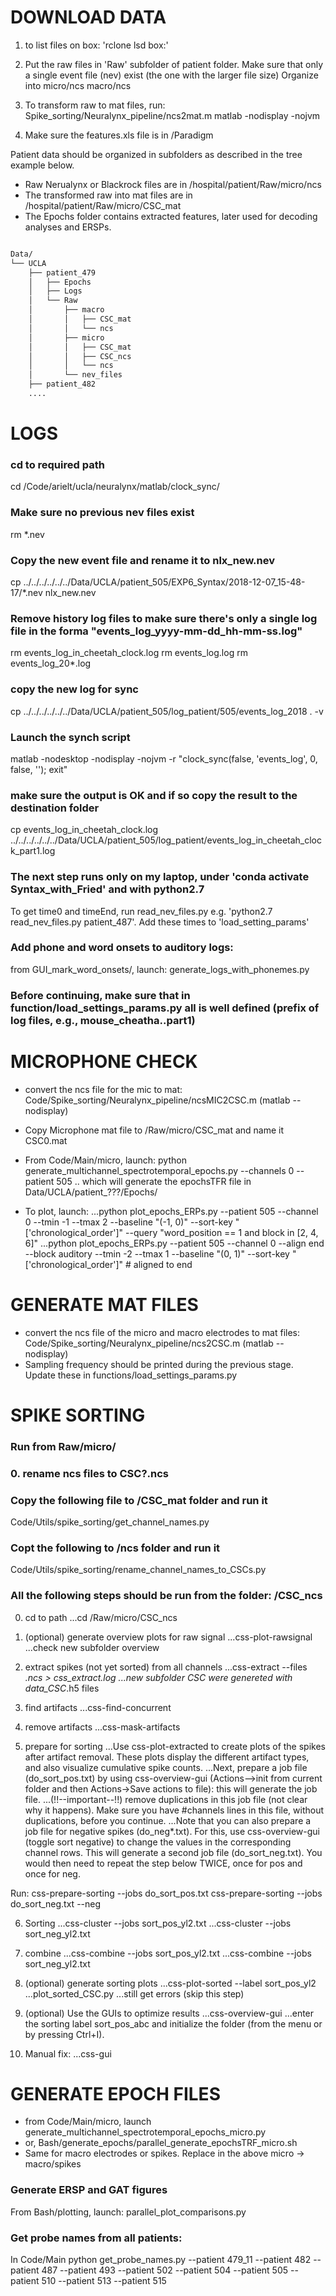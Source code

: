 

# DOWNLOAD DATA 

1. to list files on box: 'rclone lsd box:' 

2. Put the raw files in 'Raw' subfolder of patient folder. Make sure that only a single event file (nev) exist (the one with the larger file size)
Organize into
micro/ncs
macro/ncs


3. To transform raw to mat files, run: Spike_sorting/Neuralynx_pipeline/ncs2mat.m
matlab -nodisplay -nojvm 

4. Make sure the features.xls file is in /Paradigm

Patient data should be organized in subfolders as described in the tree example below.
- Raw Nerualynx or Blackrock files are in /hospital/patient/Raw/micro/ncs
- The transformed raw into mat files are in /hospital/patient/Raw/micro/CSC_mat
- The Epochs folder contains extracted features, later used for decoding analyses and ERSPs.

```bash

Data/
└── UCLA
    ├── patient_479
    │   ├── Epochs
    │   ├── Logs
    │   └── Raw
    │       ├── macro
    │       │   ├── CSC_mat
    │       │   └── ncs
    │       ├── micro
    │       │   ├── CSC_mat
    │       │   ├── CSC_ncs
    │       │   └── ncs
    │       └── nev_files
    ├── patient_482
    ....
```


# LOGS

### cd to required path
cd /Code/arielt/ucla/neuralynx/matlab/clock_sync/

### Make sure no previous nev files exist
rm *.nev

### Copy the new event file and rename it to nlx_new.nev
cp ../../../../../../Data/UCLA/patient_505/EXP6_Syntax/2018-12-07_15-48-17/*.nev nlx_new.nev

### Remove history log files to make sure there's only a single log file in the forma "events_log_yyyy-mm-dd_hh-mm-ss.log"
rm events_log_in_cheetah_clock.log
rm events_log.log
rm events_log_20*.log

### copy the new log for sync
cp ../../../../../../Data/UCLA/patient_505/log_patient/505/events_log_2018 . -v

### Launch the synch script
matlab -nodesktop -nodisplay -nojvm -r "clock_sync(false, 'events_log', 0, false, ''); exit"

### make sure the output is OK and if so copy the result to the destination folder
cp events_log_in_cheetah_clock.log ../../../../../../Data/UCLA/patient_505/log_patient/events_log_in_cheetah_clock_part1.log

### The next step runs only on my laptop, under 'conda activate Syntax_with_Fried' and with python2.7
To get time0 and timeEnd, run read_nev_files.py e.g. 'python2.7 read_nev_files.py patient_487'. Add these times to 'load_setting_params'

### Add phone and word onsets to auditory logs:
from GUI_mark_word_onsets/, launch: generate_logs_with_phonemes.py

### Before continuing, make sure that in function/load_settings_params.py all is well defined (prefix of log files, e.g., mouse_cheatha..part1)


# MICROPHONE CHECK
- convert the ncs file for the mic to mat: Code/Spike_sorting/Neuralynx_pipeline/ncsMIC2CSC.m (matlab --nodisplay)

- Copy Microphone mat file to /Raw/micro/CSC_mat and name it CSC0.mat

- From Code/Main/micro, launch: python generate_multichannel_spectrotemporal_epochs.py --channels 0 --patient 505
.. which will generate the epochsTFR file in Data/UCLA/patient_???/Epochs/

- To plot, launch:
...python plot_epochs_ERPs.py --patient 505 --channel 0 --tmin -1 --tmax 2 --baseline "(-1, 0)" --sort-key "['chronological_order']" --query "word_position == 1 and block in [2, 4, 6]"
...python plot_epochs_ERPs.py --patient 505 --channel 0 --align end --block auditory --tmin -2 --tmax 1 --baseline "(0, 1)" --sort-key "['chronological_order']" # aligned to end


# GENERATE MAT FILES
- convert the ncs file of the micro and macro electrodes to mat files: Code/Spike_sorting/Neuralynx_pipeline/ncs2CSC.m (matlab --nodisplay)
- Sampling frequency should be printed during the previous stage. Update these in functions/load_settings_params.py

# SPIKE SORTING        
### Run from Raw/micro/

### 0. rename ncs files to CSC?.ncs
### Copy the following file to /CSC_mat folder and run it
Code/Utils/spike_sorting/get_channel_names.py
### Copt the following to /ncs folder and run it
Code/Utils/spike_sorting/rename_channel_names_to_CSCs.py

### All the following steps should be run from the folder: /CSC_ncs

0. cd to path
...cd /Raw/micro/CSC_ncs

1. (optional) generate overview plots for raw signal
...css-plot-rawsignal
...check new subfolder overview


2. extract spikes (not yet sorted) from all channels
...css-extract --files *.ncs > css_extract.log
...new subfolder CSC were genereted with data_CSC*.h5 files

3. find artifacts
...css-find-concurrent

4. remove artifacts
...css-mask-artifacts

5. prepare for sorting
...Use css-plot-extracted to create plots of the spikes after artifact removal. These plots display the different artifact types, and also visualize cumulative spike counts.
...Next, prepare a job file (do_sort_pos.txt) by using css-overview-gui (Actions-->init from current folder and then  Actions->Save actions to file): this will generate the job file.
...(!!--important--!!) remove duplications in this job file (not clear why it happens). Make sure you have #channels lines in this file, without duplications, before you continue.
...Note that you can also prepare a job file for negative spikes (do_neg*.txt). For this, use css-overview-gui (toggle sort negative) to change the values in the corresponding channel rows. This will generate a second job file (do_sort_neg.txt). You would then need to repeat the step below TWICE, once for pos and once for neg.

Run:
css-prepare-sorting --jobs do_sort_pos.txt
css-prepare-sorting --jobs do_sort_neg.txt --neg

6. Sorting
...css-cluster --jobs sort_pos_yl2.txt
...css-cluster --jobs sort_neg_yl2.txt

7. combine
...css-combine --jobs sort_pos_yl2.txt
...css-combine --jobs sort_neg_yl2.txt

8. (optional) generate sorting plots
...css-plot-sorted --label sort_pos_yl2
...plot_sorted_CSC.py
...still get errors (skip this step)

9. (optional) Use the GUIs to optimize results
...css-overview-gui
...enter the sorting label sort_pos_abc and initialize the folder (from the menu or by pressing Ctrl+I).

10. Manual fix:
...css-gui

# GENERATE EPOCH FILES
- from Code/Main/micro, launch generate_multichannel_spectrotemporal_epochs_micro.py
- or, Bash/generate_epochs/parallel_generate_epochsTRF_micro.sh
- Same for macro electrodes or spikes. Replace in the above micro -> macro/spikes

### Generate ERSP and GAT figures
From Bash/plotting, launch:
parallel_plot_comparisons.py

### Get probe names from all patients:
In Code/Main
python get_probe_names.py --patient 479_11 --patient 482 --patient 487 --patient 493 --patient 502 --patient 504 --patient 505 --patient 510 --patient 513 --patient 515

